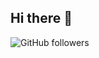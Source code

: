 ## Hi there 👋

![GitHub followers](https://img.shields.io/github/followers/soheev030?style=social)

